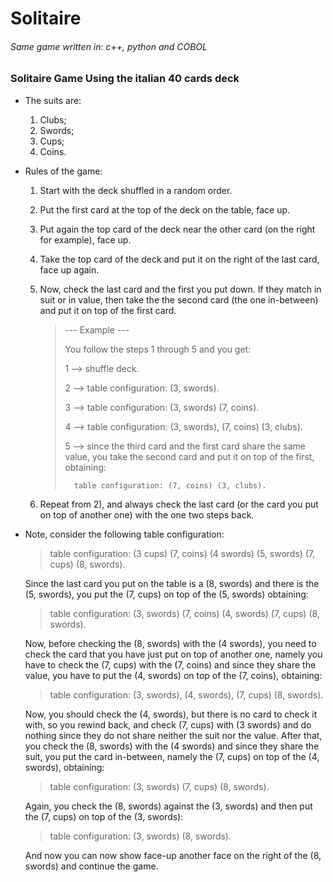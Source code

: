 # Solitaire
 
 ###### Same game written in: c++, python and COBOL

### Solitaire Game Using the italian 40 cards deck 

* The suits are:
  1) Clubs;
  2) Swords;
  3) Cups;
  4) Coins.
* Rules of the game:
  1) Start with the deck shuffled in a random order.
  2) Put the first card at the top of the deck on the table, face up.
  3) Put again the top card of the deck near the other card (on the right for example), face up.
  4) Take the top card of the deck and put it on the right of the last card, face up again.
  5) Now, check the last card and the first you put down. If they match in suit or in value, then take the
     the second card (the one in-between) and put it on top of the first card.
     
     > --- Example ---
     >
     > You follow the steps 1 through 5 and you get:
     >
     > 1 --> shuffle deck.
     >
     > 2 --> table configuration: (3, swords).
     >
     > 3 --> table configuration: (3, swords) (7, coins).
     >
     > 4 --> table configuration: (3, swords), (7, coins) (3, clubs).
     >
     > 5 --> since the third card and the first card share the same value, you take
     >       the second card and put it on top of the first, obtaining:
     >
     >       table configuration: (7, coins) (3, clubs).
            
  6) Repeat from 2), and always check the last card (or the card you put on top of another one)
     with the one two steps back.

* Note, consider the following table configuration:

  > table configuration: (3 cups) (7, coins) (4 swords) (5, swords) (7, cups) (8, swords).
  
  Since the last card you put on the table is a (8, swords) and there is the (5, swords),
  you put the (7, cups) on top of the (5, swords) obtaining:
  
  > table configuration: (3, swords) (7, coins) (4, swords) (7, cups) (8, swords).
  
  Now, before checking the (8, swords) with the (4 swords), you need to check the card that you
  have just put on top of another one, namely you have to check the (7, cups) with the (7, coins)
  and since they share the value, you have to put the (4, swords) on top of the (7, coins), obtaining:
  
  > table configuration: (3, swords), (4, swords), (7, cups) (8, swords).
  
  Now, you should check the (4, swords), but there is no card to check it with, so you rewind back, and check
  (7, cups) with (3 swords) and do nothing since they do not share neither the suit nor the value. After that,
  you check the (8, swords) with the (4 swords) and since they share the suit, you put the card in-between, namely
  the (7, cups) on top of the (4, swords), obtaining:
  
  > table configuration: (3, swords) (7, cups) (8, swords).
  
  Again, you check the (8, swords) against the (3, swords) and then put the (7, cups) on top of the (3, swords):
  
  > table configuration: (3, swords) (8, swords).
  
  And now you can now show face-up another face on the right of the (8, swords) and continue the game.
  

